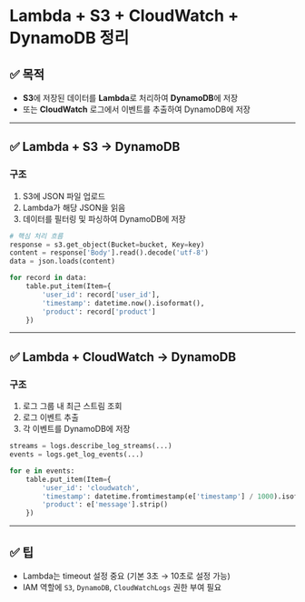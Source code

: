 # Lambda + S3 + CloudWatch + DynamoDB 정리

## ✅ 목적

- **S3**에 저장된 데이터를 **Lambda**로 처리하여 **DynamoDB**에 저장
- 또는 **CloudWatch** 로그에서 이벤트를 추출하여 DynamoDB에 저장

---

## ✅ Lambda + S3 → DynamoDB

### 구조

1. S3에 JSON 파일 업로드
2. Lambda가 해당 JSON을 읽음
3. 데이터를 필터링 및 파싱하여 DynamoDB에 저장

```python
# 핵심 처리 흐름
response = s3.get_object(Bucket=bucket, Key=key)
content = response['Body'].read().decode('utf-8')
data = json.loads(content)

for record in data:
    table.put_item(Item={
        'user_id': record['user_id'],
        'timestamp': datetime.now().isoformat(),
        'product': record['product']
    })
```

---

## ✅ Lambda + CloudWatch → DynamoDB

### 구조

1. 로그 그룹 내 최근 스트림 조회
2. 로그 이벤트 추출
3. 각 이벤트를 DynamoDB에 저장

```python
streams = logs.describe_log_streams(...)
events = logs.get_log_events(...)

for e in events:
    table.put_item(Item={
        'user_id': 'cloudwatch',
        'timestamp': datetime.fromtimestamp(e['timestamp'] / 1000).isoformat(),
        'product': e['message'].strip()
    })
```

---

## ✅ 팁

- Lambda는 timeout 설정 중요 (기본 3초 → 10초로 설정 가능)
- IAM 역할에 `S3`, `DynamoDB`, `CloudWatchLogs` 권한 부여 필요